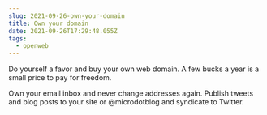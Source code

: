 ```yaml
---
slug: 2021-09-26-own-your-domain
title: Own your domain
date: 2021-09-26T17:29:48.055Z
tags:
  - openweb
---
```


Do yourself a favor and buy your own web domain. A few bucks a year is a small price to pay for freedom.

Own your email inbox and never change addresses again. Publish tweets and blog posts to your site or @microdotblog and syndicate to Twitter.
